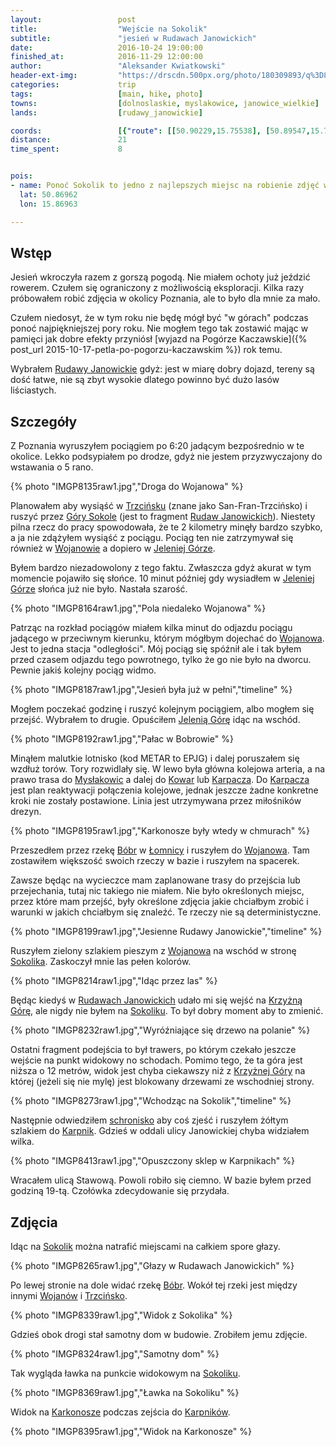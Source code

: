 ```yaml
---
layout:                 post
title:                  "Wejście na Sokolik"
subtitle:               "jesień w Rudawach Janowickich"
date:                   2016-10-24 19:00:00
finished_at:            2016-11-29 12:00:00
author:                 "Aleksander Kwiatkowski"
header-ext-img:         "https://drscdn.500px.org/photo/180309893/q%3D80_m%3D2000/d8b48b8f2ac5b1aedd46361663a289c8"
categories:             trip
tags:                   [main, hike, photo]
towns:                  [dolnoslaskie, myslakowice, janowice_wielkie]
lands:                  [rudawy_janowickie]

coords:                 [{"route": [[50.90229,15.75538], [50.89547,15.78465], [50.88781,15.79379], [50.88914,15.79860], [50.88608,15.80521], [50.87676,15.81392], [50.87067,15.82053], [50.87070,15.82705], [50.86842,15.83177], [50.86967,15.86954]], "type": "hike"}, {"route": [[50.85187,15.86778], [50.85016,15.85327], [50.85675,15.84499], [50.86850,15.83164]], "type": "hike"}]
distance:               21
time_spent:             8


pois:
- name: Ponoć Sokolik to jedno z najlepszych miejsc na robienie zdjęć wschodu słońca
  lat: 50.86962
  lon: 15.86963

---
```


[wiki-gory-sokole]: https://pl.wikipedia.org/wiki/G%C3%B3ry_Sokole
[wiki-zamek-karpniki]: https://pl.wikipedia.org/wiki/Zamek_w_Karpnikach
[wiki-palac-karpniki]: https://pl.wikipedia.org/wiki/Pa%C5%82ac_w_Karpnikach
[wiki-wojanow]: https://pl.wikipedia.org/wiki/Wojan%C3%B3w
[wiki-szklarska-poreba]: https://pl.wikipedia.org/wiki/Szklarska_Por%C4%99ba
[wiki-gruszkow]: https://pl.wikipedia.org/wiki/Gruszk%C3%B3w_(wojew%C3%B3dztwo_dolno%C5%9Bl%C4%85skie)
[wiki-szwajcarka]: https://pl.wikipedia.org/wiki/Schronisko_PTTK_%E2%80%9ESzwajcarka%E2%80%9D
[wiki-karpniki]: https://pl.wikipedia.org/wiki/Karpniki
[wiki-myslakowice]: https://pl.wikipedia.org/wiki/Mys%C5%82akowice
[wiki-kowary]: https://pl.wikipedia.org/wiki/Kowary
[wiki-karpacz]: https://pl.wikipedia.org/wiki/Karpacz
[wiki-bobr]: https://pl.wikipedia.org/wiki/B%C3%B3br_(dop%C5%82yw_Odry)
[wiki-lomnica]: https://pl.wikipedia.org/wiki/%C5%81omnica_(powiat_jeleniog%C3%B3rski)
[wiki-sokolik]: https://pl.wikipedia.org/wiki/Sokolik
[wiki-krzyzna-gora]: https://pl.wikipedia.org/wiki/Krzy%C5%BCna_G%C3%B3ra
[wiki-rudawy-janowickie]: https://pl.wikipedia.org/wiki/Rudawy_Janowickie
[wiki-trzcinsko]: https://pl.wikipedia.org/wiki/Trzci%C5%84sko
[wiki-jelenia-gora]: https://pl.wikipedia.org/wiki/Jelenia_G%C3%B3ra
[wiki-karkonosze]: https://pl.wikipedia.org/wiki/Karkonosze

Wstęp
-----

Jesień wkroczyła razem z gorszą pogodą. Nie miałem ochoty już jeździć
rowerem. Czułem się ograniczony z możliwością eksploracji. Kilka
razy próbowałem robić zdjęcia w okolicy Poznania, ale to było dla mnie za mało.

Czułem niedosyt, że w tym roku nie będę mógł być "w górach" podczas ponoć
najpiękniejszej pory roku. Nie mogłem tego tak zostawić
mając w pamięci jak dobre efekty przyniósł
[wyjazd na Pogórze Kaczawskie]({% post_url 2015-10-17-petla-po-pogorzu-kaczawskim %})
rok temu.


Wybrałem [Rudawy Janowickie][wiki-rudawy-janowickie] gdyż:
jest w miarę dobry dojazd, tereny są
dość łatwe, nie są zbyt wysokie dlatego powinno być dużo lasów liściastych.

Szczegóły
---------

Z Poznania wyruszyłem pociągiem po 6:20 jadącym bezpośrednio
w te okolice. Lekko podsypiałem
po drodze, gdyż nie jestem przyzwyczajony do wstawania o 5 rano.

{% photo "IMGP8135raw1.jpg","Droga do Wojanowa" %}

Planowałem aby wysiąść w [Trzcińsku][wiki-trzcinsko] (znane jako San-Fran-Trzcińsko)
i ruszyć przez [Góry Sokole][wiki-gory-sokole] (jest to fragment
[Rudaw Janowickich][wiki-rudawy-janowickie]). Niestety pilna rzecz do pracy spowodowała,
że te 2 kilometry minęły bardzo szybko, a ja nie zdążyłem wysiąść z pociągu.
Pociąg ten nie zatrzymywał się również w [Wojanowie][wiki-wojanow]
a dopiero w [Jeleniej Górze][wiki-jelenia-gora].

Byłem bardzo niezadowolony z tego faktu. Zwłaszcza gdyż akurat w tym momencie pojawiło
się słońce. 10 minut później gdy wysiadłem w [Jeleniej Górze][wiki-jelenia-gora]
słońca już nie było. Nastała szarość.

{% photo "IMGP8164raw1.jpg","Pola niedaleko Wojanowa" %}

Patrząc na rozkład pociągów miałem kilka minut do odjazdu pociągu jadącego w
przeciwnym kierunku, którym mógłbym dojechać do [Wojanowa][wiki-wojanow].
Jest to jedna stacja "odległości".
Mój pociąg się spóźnił ale i tak byłem przed czasem odjazdu tego powrotnego,
tylko że go nie było na dworcu. Pewnie jakiś kolejny pociąg widmo.

{% photo "IMGP8187raw1.jpg","Jesień była już w pełni","timeline" %}

Mogłem poczekać godzinę i ruszyć kolejnym pociągiem, albo mogłem się przejść.
Wybrałem to drugie. Opuściłem [Jelenią Górę][wiki-jelenia-gora]
idąc na wschód.

{% photo "IMGP8192raw1.jpg","Pałac w Bobrowie" %}
<!--
<div class='pixels-photo'>
  <p>
    <img src='https://drscdn.500px.org/photo/183595381/m%3D900/92af72f282ae35b592ab4d3feb4d1031' alt='Castle Boberstein by Aleksander Kwiatkowski on 500px.com'>
  </p>
  <a href='https://500px.com/photo/183595381/castle-boberstein-by-aleksander-kwiatkowski' alt='Castle Boberstein by Aleksander Kwiatkowski on 500px.com'></a>
</div>
<script type='text/javascript' src='https://500px.com/embed.js'></script>
-->

Minąłem malutkie lotnisko (kod METAR to EPJG) i dalej poruszałem się
wzdłuż torów. Tory rozwidlały się. W lewo była główna kolejowa arteria, a na
prawo trasa do [Mysłakowic][wiki-myslakowice] a dalej do [Kowar][wiki-kowary]
lub [Karpacza][wiki-karpacz]. Do [Karpacza][wiki-karpacz]
jest plan reaktywacji połączenia
kolejowe, jednak jeszcze żadne konkretne kroki nie zostały postawione.
Linia jest utrzymywana przez miłośników drezyn.

{% photo "IMGP8195raw1.jpg","Karkonosze były wtedy w chmurach" %}

Przeszedłem przez rzekę [Bóbr][wiki-bobr] w [Łomnicy][wiki-lomnica]
i ruszyłem do [Wojanowa][wiki-wojanow]. Tam zostawiłem większość swoich rzeczy
w bazie i ruszyłem na spacerek.



Zawsze będąc na wycieczce mam zaplanowane trasy do przejścia lub przejechania,
tutaj nic takiego nie miałem. Nie było określonych miejsc, przez które mam
przejść, były określone zdjęcia jakie chciałbym zrobić
i warunki w jakich chciałbym się znaleźć. Te rzeczy nie są deterministyczne.

{% photo "IMGP8199raw1.jpg","Jesienne Rudawy Janowickie","timeline" %}
<!--
<div class='pixels-photo'>
  <p>
    <img src='https://drscdn.500px.org/photo/180310375/m%3D900/c4d6cbb5649be2048a22552362fadf06' alt='Rudawy Janowickie by Aleksander Kwiatkowski on 500px.com'>
  </p>
  <a href='https://500px.com/photo/180310375/rudawy-janowickie-by-aleksander-kwiatkowski' alt='Rudawy Janowickie by Aleksander Kwiatkowski on 500px.com'></a>
</div>
<script type='text/javascript' src='https://500px.com/embed.js'></script>
-->

Ruszyłem zielony szlakiem pieszym z [Wojanowa][wiki-wojanow] na wschód
w stronę [Sokolika][wiki-sokolik]. Zaskoczył mnie las pełen kolorów.

{% photo "IMGP8214raw1.jpg","Idąc przez las" %}

Będąc kiedyś w [Rudawach Janowickich][wiki-rudawy-janowickie] udało mi się
wejść na [Krzyżną Górę][wiki-krzyzna-gora], ale nigdy nie byłem na
[Sokoliku][wiki-sokolik]. To był dobry moment aby to zmienić.

{% photo "IMGP8232raw1.jpg","Wyróźniające się drzewo na polanie" %}

Ostatni fragment podejścia to był trawers, po którym czekało jeszcze
wejście na punkt widokowy no schodach. Pomimo tego, że ta góra jest niższa o 12 metrów,
widok jest chyba ciekawszy niż z [Krzyżnej Góry][wiki-krzyzna-gora] na której
(jeżeli się nie mylę) jest blokowany drzewami ze wschodniej strony.

{% photo "IMGP8273raw1.jpg","Wchodząc na Sokolik","timeline" %}

Następnie odwiedziłem [schronisko][wiki-szwajcarka]
aby coś zjeść i ruszyłem żółtym szlakiem do
[Karpnik][wiki-karpniki]. Gdzieś w oddali ulicy Janowickiej chyba
widziałem wilka.

{% photo "IMGP8413raw1.jpg","Opuszczony sklep w Karpnikach" %}

Wracałem ulicą Stawową. Powoli robiło się ciemno. W bazie byłem przed godziną
19-tą. Czołówka zdecydowanie się przydała.

Zdjęcia
-------

Idąc na [Sokolik][wiki-sokolik] można natrafić miejscami na całkiem spore głazy.

{% photo "IMGP8265raw1.jpg","Głazy w Rudawach Janowickich" %}

<!--
<div class='pixels-photo'>
  <p>
    <img src='https://drscdn.500px.org/photo/182430933/m%3D900/c24e303942efa961ff5f9cccbd4a78f4' alt='Trzcińsko and Wojanów from Sokolik by Aleksander Kwiatkowski on 500px.com'>
  </p>
  <a href='https://500px.com/photo/182430933/trzci%C5%84sko-and-wojan%C3%B3w-from-sokolik-by-aleksander-kwiatkowski' alt='Trzcińsko and Wojanów from Sokolik by Aleksander Kwiatkowski on 500px.com'></a>
</div>
<script type='text/javascript' src='https://500px.com/embed.js'></script>
-->

Po lewej stronie na dole widać rzekę [Bóbr][wiki-bobr]. Wokół tej rzeki jest
między innymi [Wojanów][wiki-wojanow] i [Trzcińsko][wiki-trzcinsko].

{% photo "IMGP8339raw1.jpg","Widok z Sokolika" %}

Gdzieś obok drogi stał samotny dom w budowie. Zrobiłem jemu zdjęcie.

{% photo "IMGP8324raw1.jpg","Samotny dom" %}

Tak wygląda ławka na punkcie widokowym na [Sokoliku][wiki-sokolik].

{% photo "IMGP8369raw1.jpg","Ławka na Sokoliku" %}

Widok na [Karkonosze][wiki-karkonosze] podczas zejścia do [Karpników][wiki-karpniki].

{% photo "IMGP8395raw1.jpg","Widok na Karkonosze" %}
